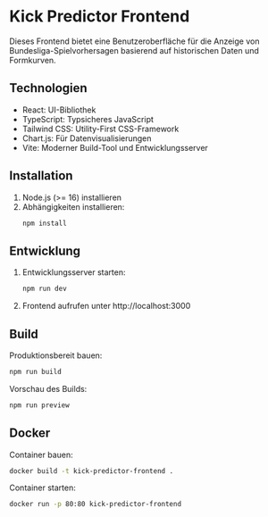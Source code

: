 # Kick Predictor Frontend

Dieses Frontend bietet eine Benutzeroberfläche für die Anzeige von Bundesliga-Spielvorhersagen basierend auf historischen Daten und Formkurven.

## Technologien

- React: UI-Bibliothek
- TypeScript: Typsicheres JavaScript
- Tailwind CSS: Utility-First CSS-Framework
- Chart.js: Für Datenvisualisierungen
- Vite: Moderner Build-Tool und Entwicklungsserver

## Installation

1. Node.js (>= 16) installieren
2. Abhängigkeiten installieren:
   ```bash
   npm install
   ```

## Entwicklung

1. Entwicklungsserver starten:
   ```bash
   npm run dev
   ```
2. Frontend aufrufen unter http://localhost:3000

## Build

Produktionsbereit bauen:
```bash
npm run build
```

Vorschau des Builds:
```bash
npm run preview
```

## Docker

Container bauen:
```bash
docker build -t kick-predictor-frontend .
```

Container starten:
```bash
docker run -p 80:80 kick-predictor-frontend
```
